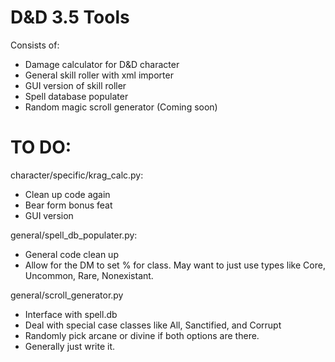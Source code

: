 D&amp;D 3.5 Tools
================

Consists of:  
* Damage calculator for D&amp;D character
* General skill roller with xml importer
* GUI version of skill roller
* Spell database populater
* Random magic scroll generator (Coming soon)

TO DO:  
================

character/specific/krag_calc.py:
* Clean up code again
* Bear form bonus feat
* GUI version

general/spell_db_populater.py:
* General code clean up
* Allow for the DM to set % for class. May want to just use types like Core, Uncommon, Rare, Nonexistant.

general/scroll_generator.py
* Interface with spell.db
* Deal with special case classes like All, Sanctified, and Corrupt
* Randomly pick arcane or divine if both options are there.
* Generally just write it.
